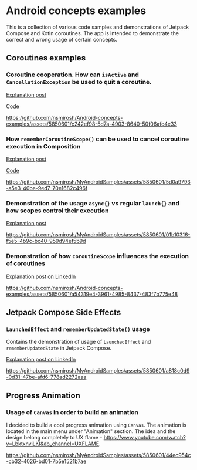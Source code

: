 # Android concepts examples

This is a collection of various code samples and demonstrations of Jetpack Compose and Kotin coroutines. 
The app is intended to demonstrate the correct and wrong usage of certain concepts.


## Coroutines examples

### Coroutine cooperation. How can `isActive` and `CancellationException` be used to quit a coroutine.

[Explanation post](https://www.nickmirosh.com/post/do-you-know-what-coroutines-are-cooperative-means)

[Code](https://github.com/nsmirosh/Android-concepts-examples/blob/main/app/src/main/java/nick/mirosh/androidsamples/ui/coroutines/cooperative_coroutine/CooperativeCancellationScreen.kt)

https://github.com/nsmirosh/Android-concepts-examples/assets/5850601/c242ef98-5d7a-4903-8640-50f06afc4e33

### How `rememberCoroutineScope()` can be used to cancel coroutine execution in Composition

[Explanation post](https://www.nickmirosh.com/post/are-you-using-coroutines-inside-your-composables-make-sure-to-use-remembercoroutinescope)

[Code](https://github.com/nsmirosh/Android-concepts-examples/blob/main/app/src/main/java/nick/mirosh/androidsamples/ui/coroutines/remember_coroutine_scope/RememberCoroutineScope.kt)

https://github.com/nsmirosh/MyAndroidSamples/assets/5850601/5d0a9793-a5e3-40be-9ed7-70e1682c496f

### Demonstration of the usage `async{}` vs regular `launch{}` and how scopes control their execution

[Explanation post](https://www.nickmirosh.com/post/do-you-know-how-scopes-work-in-coroutines)

https://github.com/nsmirosh/MyAndroidSamples/assets/5850601/01b10316-f5e5-4b9c-bc40-959d94ef5b9d

### Demonstration of how `coroutineScope` influences the execution of coroutines

[Explanation post on LinkedIn](https://www.linkedin.com/posts/nikolay-miroshnychenko-5838a25a_androiddevelopment-coroutines-kotlin-activity-7132272768728870912-BAcY?utm_source=share&utm_medium=member_desktop)

https://github.com/nsmirosh/Android-concepts-examples/assets/5850601/a54319e4-3961-4985-8437-483f7b775e48


## Jetpack Compose Side Effects
### `LaunchedEffect` and `rememberUpdatedState()` usage

Contains the demonstration of usage of `LaunchedEffect` and `rememberUpdatedState` in Jetpack
Compose.

[Explanation post on LinkedIn](https://www.linkedin.com/posts/nikolay-miroshnychenko-5838a25a_jetpackcompose-androiddevelopment-programming-activity-7118646129650528256-DtO1?utm_source=share&utm_medium=member_desktop)

https://github.com/nsmirosh/MyAndroidSamples/assets/5850601/a818c0d9-0d31-47be-afd6-778ad2272aaa


## Progress Animation 
### Usage of `Canvas` in order to build an animation 

I decided to build a cool progress animation using `Canvas`. The animation is located in the main menu under "Animation" section.
The idea and the design belong completely to UX flame - https://www.youtube.com/watch?v=LbktxnviLKI&ab_channel=UXFLAME.

https://github.com/nsmirosh/MyAndroidSamples/assets/5850601/44ec954c-cb32-4026-bd01-7b5e1521b7ae




